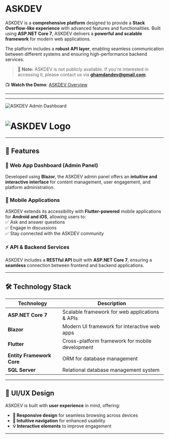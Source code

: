 
# ASKDEV  

ASKDEV is a **comprehensive platform** designed to provide a **Stack Overflow-like experience** with advanced features and functionalities. Built using **ASP.NET Core 7**, ASKDEV delivers a **powerful and scalable framework** for modern web applications.  

The platform includes a **robust API layer**, enabling seamless communication between different systems and ensuring high-performance backend services.  

> **📌 Note:** ASKDEV is not publicly available. If you're interested in accessing it, please contact us via **[ghamdandev@gmail.com](mailto:ghamdandev@gmail.com)**.  

📺 **Watch the Demo**: [ASKDEV Overview](https://youtu.be/uiFOAoxjrWs?si=lvUqdlh2vjmFrvbo)  

---

---
![ASKDEV Admin Dashboard](https://github.com/user-attachments/assets/0f0a1cb5-7193-4a15-9595-b7a5769e4784)  


# ![ASKDEV Logo](https://github.com/user-attachments/assets/167661d4-9c47-43a2-828f-30e4caaa6ea1)


---

## 🚀 Features  

### 🔹 Web App Dashboard (Admin Panel)  
Developed using **Blazor**, the ASKDEV admin panel offers an **intuitive and interactive interface** for content management, user engagement, and platform administration.  

### 📱 Mobile Applications  
ASKDEV extends its accessibility with **Flutter-powered** mobile applications for **Android and iOS**, allowing users to:  
✅ Ask and answer questions  
✅ Engage in discussions  
✅ Stay connected with the ASKDEV community  

### ⚡ API & Backend Services  
ASKDEV includes a **RESTful API** built with **ASP.NET Core 7**, ensuring a **seamless** connection between frontend and backend applications.  

---

## 🛠 Technology Stack  

| Technology           | Description                                          |
|----------------------|------------------------------------------------------|
| **ASP.NET Core 7**   | Scalable framework for web applications & APIs      |
| **Blazor**          | Modern UI framework for interactive web apps        |
| **Flutter**         | Cross-platform framework for mobile development     |
| **Entity Framework Core** | ORM for database management                 |
| **SQL Server**      | Relational database management system               |

---

## 🎨 UI/UX Design  

ASKDEV is built with **user experience** in mind, offering:  
- **📱 Responsive design** for seamless browsing across devices  
- **🧭 Intuitive navigation** for enhanced usability  
- **💡 Interactive elements** to improve engagement  

---

 
 
